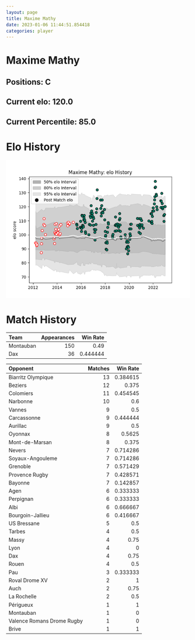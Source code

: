 ```yaml
---  
layout: page  
title: Maxime Mathy  
date: 2023-01-06 11:44:51.854418  
categories: player  
---
```

# Maxime Mathy

## Positions: C

## Current elo: 120.0

## Current Percentile: 85.0

# Elo History


![elo history](history_MaximeMathy.png)
# Match History


| Team      |   Appearances |   Win Rate |
|:----------|--------------:|-----------:|
| Montauban |           150 |   0.49     |
| Dax       |            36 |   0.444444 |

| Opponent                   |   Matches |   Win Rate |
|:---------------------------|----------:|-----------:|
| Biarritz Olympique         |        13 |   0.384615 |
| Beziers                    |        12 |   0.375    |
| Colomiers                  |        11 |   0.454545 |
| Narbonne                   |        10 |   0.6      |
| Vannes                     |         9 |   0.5      |
| Carcassonne                |         9 |   0.444444 |
| Aurillac                   |         9 |   0.5      |
| Oyonnax                    |         8 |   0.5625   |
| Mont-de-Marsan             |         8 |   0.375    |
| Nevers                     |         7 |   0.714286 |
| Soyaux-Angouleme           |         7 |   0.714286 |
| Grenoble                   |         7 |   0.571429 |
| Provence Rugby             |         7 |   0.428571 |
| Bayonne                    |         7 |   0.142857 |
| Agen                       |         6 |   0.333333 |
| Perpignan                  |         6 |   0.333333 |
| Albi                       |         6 |   0.666667 |
| Bourgoin-Jallieu           |         6 |   0.416667 |
| US Bressane                |         5 |   0.5      |
| Tarbes                     |         4 |   0.5      |
| Massy                      |         4 |   0.75     |
| Lyon                       |         4 |   0        |
| Dax                        |         4 |   0.75     |
| Rouen                      |         4 |   0.5      |
| Pau                        |         3 |   0.333333 |
| Roval Drome XV             |         2 |   1        |
| Auch                       |         2 |   0.75     |
| La Rochelle                |         2 |   0.5      |
| Périgueux                  |         1 |   1        |
| Montauban                  |         1 |   0        |
| Valence Romans Drome Rugby |         1 |   0        |
| Brive                      |         1 |   1        |
